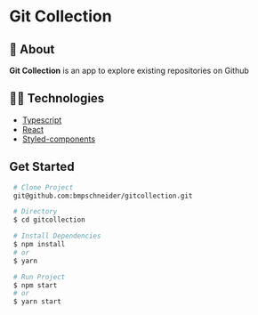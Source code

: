 <h1>
  Git Collection
</h1>

## 📗 About

**Git Collection** is an app to explore existing repositories on Github

## 🧑‍💻 Technologies

-   [Typescript](https://www.typescriptlang.org/docs/)
-   [React](https://pt-br.reactjs.org/docs/getting-started.html)
-   [Styled-components](https://styled-components.com/docs)

## Get Started

```bash
 # Clone Project
 git@github.com:bmpschneider/gitcollection.git
```

```bash
 # Directory
 $ cd gitcollection
```

```bash
 # Install Dependencies
 $ npm install
 # or
 $ yarn
```

```bash
 # Run Project
 $ npm start
 # or
 $ yarn start
```
